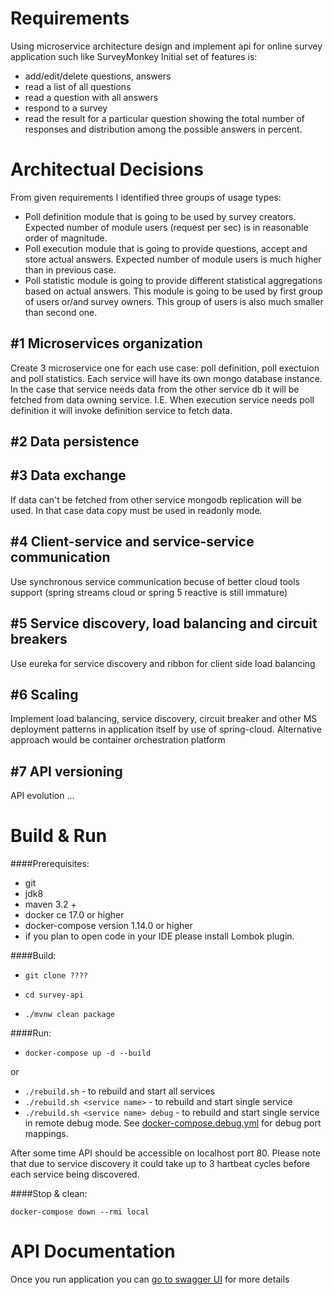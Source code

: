 # Requirements #
Using microservice architecture design and implement api for online survey application such like SurveyMonkey
Initial set of features is:  

 - add/edit/delete questions, answers
 - read a list of all questions
 - read a question with all answers
 - respond to a survey
 - read the result for a particular question showing the total number of responses and distribution among the 
   possible answers in percent.
 
# Architectual Decisions #
From given requirements I identified three groups of usage types:

- Poll definition module that is going to be used by survey creators. 
Expected number of module users (request per sec) is in reasonable order of magnitude. 
- Poll execution module that is going to provide questions, accept and store actual answers. 
Expected number of module users is much higher than in previous case.
- Poll statistic module is going to provide different statistical aggregations based on actual answers. 
This module is going to be used by first group of users or/and survey owners. 
This group of users is also much smaller than second one.

## #1 Microservices organization ##
Create 3 microservice one for each use case: poll definition, poll exectuion and poll statistics.
Each service will have its own mongo database instance. 
In the case that service needs data from the other service db it will be fetched from data owning service.
I.E. When execution service needs poll definition it will invoke definition service to fetch data.
## #2 Data persistence ##

## #3 Data exchange ##
If data can't be fetched from other service mongodb replication will be used. 
In that case data copy must be used in readonly mode.
## #4 Client-service and service-service communication ##
Use synchronous service communication becuse of better cloud tools support (spring streams  cloud or spring 5 reactive is still immature)
## #5 Service discovery, load balancing and circuit breakers ##
Use eureka for service discovery and ribbon for client side load balancing
## #6 Scaling ##
Implement load balancing, service discovery, circuit breaker and other MS deployment patterns in application itself by use of spring-cloud.
Alternative approach would be container orchestration platform
## #7 API versioning ##
API evolution ...


# Build & Run #
####Prerequisites: 
- git
- jdk8
- maven 3.2 +
- docker ce 17.0 or higher
- docker-compose version 1.14.0 or higher
- if you plan to open code in your IDE please install Lombok plugin.

####Build:

- `git clone ????`

- `cd survey-api`

- `./mvnw clean package`
 
####Run: 
 
 - `docker-compose up -d --build`
 
 or
 
 - `./rebuild.sh` - to rebuild and start all services 
 - `./rebuild.sh <service name>` - to rebuild and start single service
 - `./rebuild.sh <service name> debug` - to rebuild and start single service in remote debug mode. 
    See [docker-compose.debug.yml](docker-compose.debug.yml) for debug port mappings. 

After some time API should be accessible on localhost port 80.
Please note that due to service discovery it could take up to 3 hartbeat cycles before each service being discovered.
 
####Stop & clean:

`docker-compose down --rmi local`

# API Documentation #
Once you run application you can [go to swagger UI](http://localhost/swagger-ui.html)
for more details
